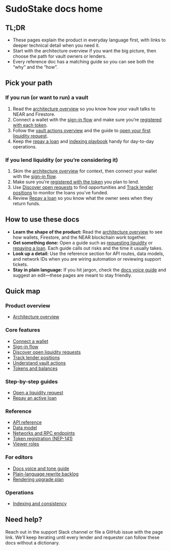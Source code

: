 # SudoStake docs home

## TL;DR
- These pages explain the product in everyday language first, with links to deeper technical detail when you need it.
- Start with the architecture overview if you want the big picture, then choose the path for vault owners or lenders.
- Every reference doc has a matching guide so you can see both the “why” and the “how”.

## Pick your path

### If you run (or want to run) a vault
1. Read the [architecture overview](./architecture.md) so you know how your vault talks to NEAR and Firestore.
2. Connect a wallet with the [sign-in flow](./features/authentication-signin-flow.md) and make sure you’re [registered with each token](./reference/token-registration.md).
3. Follow the [vault actions overview](./features/vaults.md) and the guide to [open your first liquidity request](./guides/opening-liquidity-request.md).
4. Keep the [repay a loan](./guides/repay-loan.md) and [indexing playbook](./operations/indexing.md) handy for day-to-day operations.

### If you lend liquidity (or you’re considering it)
1. Skim the [architecture overview](./architecture.md) for context, then connect your wallet with the [sign-in flow](./features/authentication-signin-flow.md).
2. Make sure you’re [registered with the token](./reference/token-registration.md) you plan to lend.
3. Use [Discover open requests](./features/discover.md) to find opportunities and [Track lender positions](./features/lender-positions.md) to monitor the loans you’ve funded.
4. Review [Repay a loan](./guides/repay-loan.md) so you know what the owner sees when they return funds.

## How to use these docs
- **Learn the shape of the product:** Read the [architecture overview](./architecture.md) to see how wallets, Firestore, and the NEAR blockchain work together.
- **Get something done:** Open a guide such as [requesting liquidity](./guides/opening-liquidity-request.md) or [repaying a loan](./guides/repay-loan.md). Each guide calls out risks and the time it usually takes.
- **Look up a detail:** Use the reference section for API routes, data models, and network IDs when you are wiring automation or reviewing support tickets.
- **Stay in plain language:** If you hit jargon, check the [docs voice guide](./meta/style-guide.md) and suggest an edit—these pages are meant to stay friendly.

## Quick map

### Product overview
- [Architecture overview](./architecture.md)

### Core features
- [Connect a wallet](./features/authentication.md)
- [Sign-in flow](./features/authentication-signin-flow.md)
- [Discover open liquidity requests](./features/discover.md)
- [Track lender positions](./features/lender-positions.md)
- [Understand vault actions](./features/vaults.md)
- [Tokens and balances](./features/tokens.md)

### Step-by-step guides
- [Open a liquidity request](./guides/opening-liquidity-request.md)
- [Repay an active loan](./guides/repay-loan.md)

### Reference
- [API reference](./reference/api.md)
- [Data model](./reference/data-model.md)
- [Networks and RPC endpoints](./reference/networks.md)
- [Token registration (NEP-141)](./reference/token-registration.md)
- [Viewer roles](./reference/roles.md)

### For editors
- [Docs voice and tone guide](./meta/style-guide.md)
- [Plain-language rewrite backlog](./meta/rewrite-backlog.md)
- [Rendering upgrade plan](./meta/rendering-upgrade.md)

### Operations
- [Indexing and consistency](./operations/indexing.md)

## Need help?
Reach out in the support Slack channel or file a GitHub issue with the page link. We’ll keep iterating until every lender and requester can follow these docs without a dictionary.
